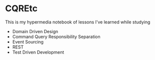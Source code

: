 # CQREtc

This is my hypermedia notebook of lessons I've learned while studying

* Domain Driven Design
* Command Query Responsibility Separation
* Event Sourcing
* REST
* Test Driven Development
